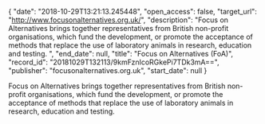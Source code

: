 {
  "date": "2018-10-29T13:21:13.245448", 
  "open_access": false, 
  "target_url": "http://www.focusonalternatives.org.uk/", 
  "description": "Focus on Alternatives brings together representatives from British non-profit organisations, which fund the development, or promote the acceptance of methods that replace the use of laboratory animals in research, education and testing. ", 
  "end_date": null, 
  "title": "Focus on Alternatives (FoA)", 
  "record_id": "20181029T132113/9kmFznIcoRGkePi7TDk3mA==", 
  "publisher": "focusonalternatives.org.uk", 
  "start_date": null
}

Focus on Alternatives brings together representatives from British non-profit organisations, which fund the development, or promote the acceptance of methods that replace the use of laboratory animals in research, education and testing. 